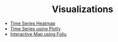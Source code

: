 <h1 align = 'center'>Visualizations</h1>

- [Time Series Heatmap](https://github.com/TrentinoS/Visualization/tree/main/1.%20Timeseries%20Heatmap)
- [Time Series using Plotly](https://github.com/TrentinoS/Visualization/tree/main/2.%20TimeSeries%20with%20Plotly)
- [Interactive Map using Foliu](https://github.com/TrentinoS/Visualization/tree/main/3.%20Interactive%20Map%20with%20Folium)
